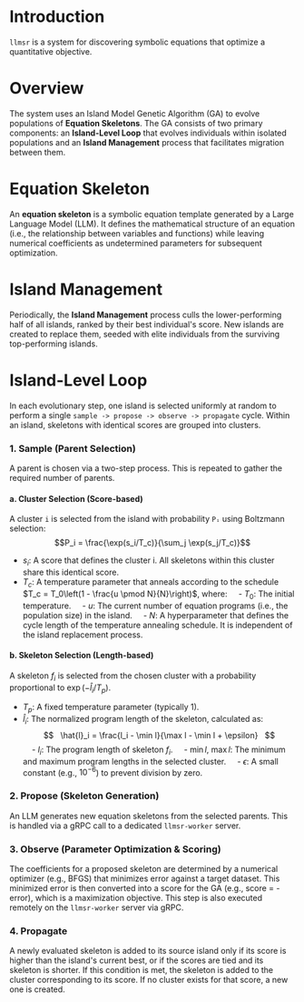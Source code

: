 # Introduction

`llmsr` is a system for discovering symbolic equations that optimize a quantitative objective.

# Overview

The system uses an Island Model Genetic Algorithm (GA) to evolve populations of **Equation Skeletons**. The GA consists of two primary components: an **Island-Level Loop** that evolves individuals within isolated populations and an **Island Management** process that facilitates migration between them.

# Equation Skeleton

An **equation skeleton** is a symbolic equation template generated by a Large Language Model (LLM). It defines the mathematical structure of an equation (i.e., the relationship between variables and functions) while leaving numerical coefficients as undetermined parameters for subsequent optimization.

# Island Management

Periodically, the **Island Management** process culls the lower-performing half of all islands, ranked by their best individual's score. New islands are created to replace them, seeded with elite individuals from the surviving top-performing islands.

# Island-Level Loop

In each evolutionary step, one island is selected uniformly at random to perform a single `sample -> propose -> observe -> propagate` cycle. Within an island, skeletons with identical scores are grouped into clusters.

### 1. Sample (Parent Selection)

A parent is chosen via a two-step process. This is repeated to gather the required number of parents.

#### a. Cluster Selection (Score-based)

A cluster `i` is selected from the island with probability `Pᵢ` using Boltzmann selection:
$$P_i = \frac{\exp(s_i/T_c)}{\sum_j \exp(s_j/T_c)}$$
- $s_i$: A score that defines the cluster i. All skeletons within this cluster share this identical score.
- $T_c$: A temperature parameter that anneals according to the schedule $T_c = T_0\left(1 - \frac{u \pmod N}{N}\right)$, where:
    - $T_0$: The initial temperature.
    - $u$: The current number of equation programs (i.e., the population size) in the island.
    - $N$: A hyperparameter that defines the cycle length of the temperature annealing schedule. It is independent of the island replacement process.

#### b. Skeleton Selection (Length-based)

A skeleton $f_i$ is selected from the chosen cluster with a probability proportional to $\exp(-\hat{l}_i/T_p)$.
- $T_p$: A fixed temperature parameter (typically 1).
- $\hat{l}_i$: The normalized program length of the skeleton, calculated as:
  $$
  \hat{l}_i = \frac{l_i - \min l}{\max l - \min l + \epsilon}
  $$
    - $l_i$: The program length of skeleton $f_i$.
    - $\min l$, $\max l$: The minimum and maximum program lengths in the selected cluster.
    - $\epsilon$: A small constant (e.g., $10^{-6}$) to prevent division by zero.

### 2. Propose (Skeleton Generation)

An LLM generates new equation skeletons from the selected parents. This is handled via a gRPC call to a dedicated `llmsr-worker` server.

### 3. Observe (Parameter Optimization & Scoring)

The coefficients for a proposed skeleton are determined by a numerical optimizer (e.g., BFGS) that minimizes error against a target dataset. This minimized error is then converted into a score for the GA (e.g., score = -error), which is a maximization objective. This step is also executed remotely on the `llmsr-worker` server via gRPC.

### 4. Propagate

A newly evaluated skeleton is added to its source island only if its score is higher than the island's current best, or if the scores are tied and its skeleton is shorter. If this condition is met, the skeleton is added to the cluster corresponding to its score. If no cluster exists for that score, a new one is created.